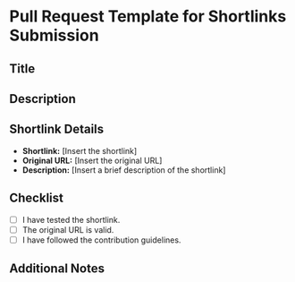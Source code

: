 # Pull Request Template for Shortlinks Submission

## Title
<!-- Please provide a short and descriptive title for your pull request -->

## Description
<!-- Briefly explain the purpose of the pull request and what changes you are introducing. -->

## Shortlink Details
- **Shortlink:** [Insert the shortlink]
- **Original URL:** [Insert the original URL]
- **Description:** [Insert a brief description of the shortlink]

## Checklist
- [ ] I have tested the shortlink.
- [ ] The original URL is valid.
- [ ] I have followed the contribution guidelines.

## Additional Notes
<!-- Any additional information or context for the reviewers. -->
